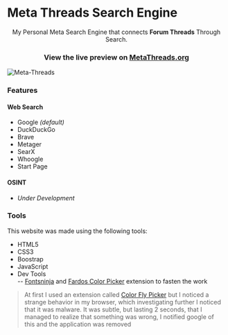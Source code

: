 
  

# Meta Threads Search Engine

  

<p align="center">My Personal Meta Search Engine that connects <strong>Forum Threads</strong>  Through Search.
</p>

  

### <p align="center">View the live preview on [MetaThreads.org](https://metathreads.org/)</p>

  

![Meta-Threads](https://user-images.githubusercontent.com/59540565/174655771-b0ebac02-f63b-4cda-9fe9-4c326857d85e.png)

  

### Features

  

#### Web Search

  

- Google *(default)*
- DuckDuckGo
- Brave
- Metager
- SearX
- Whoogle
- Start Page

#### OSINT

- *Under Development*

  
### Tools
This website was made using the following tools:
- HTML5
- CSS3
- Boostrap
- JavaScript
- Dev Tools  
-- [Fontsninja](https://chrome.google.com/webstore/detail/fonts-ninja/eljapbgkmlngdpckoiiibecpemleclhh) and [Fardos Color Picker](https://chrome.google.com/webstore/detail/color-by-fardos-color-pic/iibpgpkhpfggipbacjfeijkloidhmiei) extension to fasten the work

> At first I used an extension called [Color Fly Picker](https://chrome.google.com/webstore/detail/jjooglnnhopdfiiccjbkjdcpplgdkbmo) but I noticed a strange behavior in my browser, which investigating further I noticed that it was malware. It was subtle, but lasting 2 seconds, that I managed to realize that something was wrong, 
> I notified google of this and the application was removed
> 
